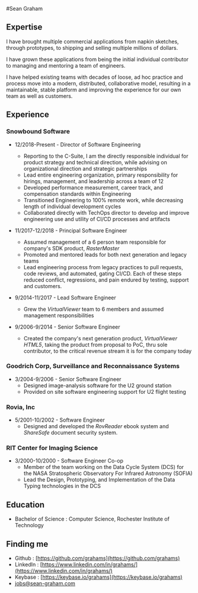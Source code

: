 #Sean Graham

## Expertise
I have brought multiple commercial applications from napkin sketches, through prototypes, to shipping and selling multiple millions of dollars.

I have grown these applications from being the initial individual contributor to managing and mentoring a team of engineers.

I have helped existing teams with decades of loose, ad hoc practice and process move into a modern, distributed, collaborative model, resulting in a maintainable, stable platform and improving the experience for our own team as well as customers.

## Experience
### Snowbound Software
* 12/2018-Present - Director of Software Engineering
    - Reporting to the C-Suite, I am the directly responsible individual for product strategy and technical direction, while advising on organizational direction and strategic partnerships
    - Lead entire engineering organization, primary responsibility for hirings, management, and leadership across a team of 12
    - Developed performance measurement, career track, and compensation standards within Engineering
    - Transitioned Engineering to 100% remote work, while decreasing length of individual development cycles
    - Collaborated directly with TechOps director to develop and improve engineering use and utility of CI/CD processes and artifacts
 
* 11/2017-12/2018 - Principal Software Engineer
    - Assumed management of a 6 person team responsible for company's SDK product, *RasterMaster*
    - Promoted and mentored leads for both next generation and legacy teams
    - Lead engineering process from legacy practices to pull requests, code reviews, and automated, gating CI/CD.  Each of these steps reduced conflict, regressions, and pain endured by testing, support and customers.

* 9/2014-11/2017 - Lead Software Engineer
    - Grew the *VirtualViewer* team to 6 members and assumed management responsibilities

* 9/2006-9/2014 - Senior Software Engineer
    - Created the company's next generation product, *VirtualViewer HTML5*, taking the product from proposal to PoC, thru sole contributor, to the critical revenue stream it is for the company today

### Goodrich Corp, Surveillance and Reconnaissance Systems
* 3/2004-9/2006 - Senior Software Engineer
    - Designed image-analysis software for the U2 ground station
    - Provided on site software engineering support for U2 flight testing

### Rovia, Inc
* 5/2001-10/2002 - Software Engineer
    - Designed and developed the *RovReader* ebook system and *ShareSafe* document security system.

### RIT Center for Imaging Science
* 3/2000-10/2000 - Software Engineer Co-op
    - Member of the team working on the Data Cycle System (DCS) for the
        NASA Stratospheric Observatory For Infrared Astronomy (SOFIA)
    - Lead the Design, Prototyping, and Implementation of the Data Typing
        technologies in the DCS 

## Education
- Bachelor of Science : Computer Science, Rochester Institute of Technology

## Finding me
- Github : [https://github.com/grahams](https://github.com/grahams)
- LinkedIn : [https://www.linkedin.com/in/grahams/](https://www.linkedin.com/in/grahams/)
- Keybase : [https://keybase.io/grahams](https://keybase.io/grahams)
- [jobs@sean-graham.com](mailto:jobs@sean-graham.com)
